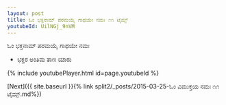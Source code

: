 ```yaml
---
layout: post
title: ಓಂ ಭಕ್ತನಾಮ್ ಪರಮಯೈ ಗಾಥಯೇ ನಮಃ ೧೧ ಟೈಮ್ಸ್
youtubeId: UilNGj_9nVM
---
```

 
 
 ಓಂ ಭಕ್ತನಾಮ್ ಪರಮಯೈ ಗಾಥಯೇ ನಮಃ  
 
 -  ಭಕ್ತರ ಅಂತಿಮ ತಾಣ ಯಾರು 
 
  
 
  
 
 
 
 
 
 


{% include youtubePlayer.html id=page.youtubeId %}
 
[Next]({{ site.baseurl }}{% link  split2/_posts/2015-03-25-ಓಂ ವಿಮುಕ್ತಯ ನಮಃ ೧೧ ಟೈಮ್ಸ್.md%})
 
